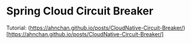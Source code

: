 # Spring Cloud Circuit Breaker

Tutorial: (https://ahnchan.github.io/posts/CloudNative-Circuit-Breaker/)[https://ahnchan.github.io/posts/CloudNative-Circuit-Breaker/]

